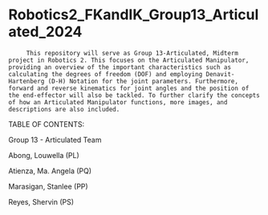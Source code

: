 # Robotics2_FKandIK_Group13_Articulated_2024

         This repository will serve as Group 13-Articulated, Midterm project in Robotics 2. This focuses on the Articulated Manipulator, providing an overview of the important characteristics such as calculating the degrees of freedom (DOF) and employing Denavit-Hartenberg (D-H) Notation for the joint parameters. Furthermore, forward and reverse kinematics for joint angles and the position of the end-effector will also be tackled. To further clarify the concepts of how an Articulated Manipulator functions, more images, and descriptions are also included. 

TABLE OF CONTENTS:










Group 13 - Articulated Team 

Abong, Louwella (PL)

Atienza, Ma. Angela (PQ)

Marasigan, Stanlee (PP)

Reyes, Shervin (PS)
